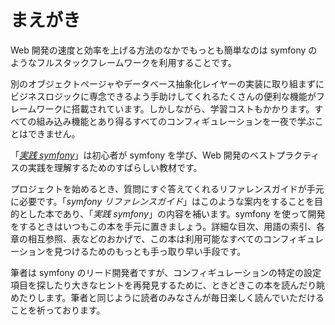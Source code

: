 まえがき
========

Web 開発の速度と効率を上げる方法のなかでもっとも簡単なのは symfony のようなフルスタックフレームワークを利用することです。

別のオブジェクトページャやデータベース抽象化レイヤーの実装に取り組まずにビジネスロジックに専念できるよう手助けしてくれるたくさんの便利な機能がフレームワークに搭載されています。しかしながら、学習コストもかかります。すべての組み込み機能とあり得るすべてのコンフィギュレーションを一夜で学ぶことはできません。

「[*実践 symfony*](http://www.symfony-project.org/jobeet/)」は初心者が symfony を学び、Web 開発のベストプラクティスの実践を理解するためのすばらしい教材です。

プロジェクトを始めるとき、質問にすぐ答えてくれるリファレンスガイドが手元に必要です。「*symfony リファレンスガイド*」はこのような案内をすることを目的とした本であり、「*実践 symfony*」の内容を補います。symfony を使って開発をするときはいつもこの本を手元に置きましょう。詳細な目次、用語の索引、各章の相互参照、表などのおかげで、この本は利用可能なすべてのコンフィギュレーションを見つけるためのもっとも手っ取り早い手段です。

筆者は symfony のリード開発者ですが、コンフィギュレーションの特定の設定項目を探したり大きなヒントを再発見するために、ときどきこの本を読んだり眺めたりします。筆者と同じように読者のみなさんが毎日楽しく読んでいただけることを祈っております。
